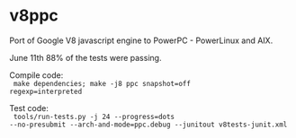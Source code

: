 v8ppc
=====

Port of Google V8 javascript engine to PowerPC - PowerLinux and AIX.

June 11th 88% of the tests were passing. 

Compile code:<br><code>
make dependencies; make -j8 ppc snapshot=off regexp=interpreted
</code>

Test code:<br><code>
tools/run-tests.py -j 24 --progress=dots --no-presubmit --arch-and-mode=ppc.debug --junitout v8tests-junit.xml
</code>
